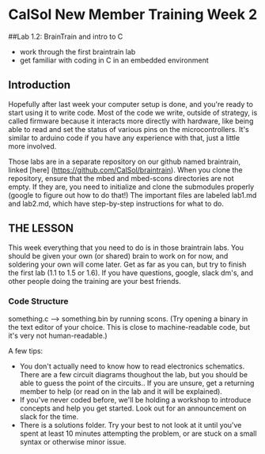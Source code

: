 # CalSol New Member Training Week 2
##Lab 1.2: BrainTrain and intro to C
* work through the first braintrain lab
* get familiar with coding in C in an embedded environment

## Introduction
Hopefully after last week your computer setup is done, and you're ready to start using it to write code. Most of the code we write, outside of strategy, is called firmware because it interacts more directly with hardware, like being able to read and set the status of various pins on the microcontrollers. It's similar to arduino code if you have any experience with that, just a little more involved. 

Those labs are in a separate repository on our github named braintrain, linked [here] (https://github.com/CalSol/braintrain). When you clone the repository, ensure that the mbed and mbed-scons directories are not empty. If they are, you need to initialize and clone the submodules properly (google to figure out how to do that!) The important files are labeled lab1.md and lab2.md, which have step-by-step instructions for what to do.

## THE LESSON
This week everything that you need to do is in those braintrain labs. You should be given your own (or shared) brain to work on for now, and soldering your own will come later. Get as far as you can, but try to finish the first lab (1.1 to 1.5 or 1.6). If you have questions, google, slack dm's, and other people doing the training are your best friends.

### Code Structure
something.c --> something.bin by running scons. (Try opening a binary in the text editor of your choice. This is close to machine-readable code, but it's very not human-readable.) 

A few tips:
- You don't actually need to know how to read electronics schematics. There are a few circuit diagrams thoughout the lab, but you should be able to guess the point of the circuits.. If you are unsure, get a returning member to help (or read on in the lab and it will be explained). 
- If you've never coded before, we'll be holding a workshop to introduce concepts and help you get started. Look out for an announcement on slack for the time.
- There is a solutions folder. Try your best to not look at it until you've spent at least 10 minutes attempting the problem, or are stuck on a small syntax or otherwise minor issue.